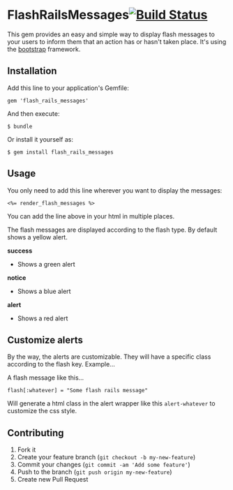 # FlashRailsMessages[![Build Status](https://travis-ci.org/alejandrogutierrez/flash_rails_messages.png?branch=master)](https://travis-ci.org/alejandrogutierrez/flash_rails_messages)

This gem provides an easy and simple way to display flash messages to your users to inform them that an action has or hasn't taken place. It's using the
[bootstrap](http://twitter.github.io/bootstrap)
framework.

## Installation

Add this line to your application's Gemfile:

    gem 'flash_rails_messages'

And then execute:

    $ bundle

Or install it yourself as:

    $ gem install flash_rails_messages

## Usage

You only need to add this line wherever you want to display the messages:

    <%= render_flash_messages %>

You can add the line above in your html in multiple places.


The flash messages are displayed according to the flash type.
By default shows a yellow alert.

**success**
- Shows a green alert

**notice**
- Shows a blue alert

**alert**
- Shows a red alert

## Customize alerts

By the way, the alerts are customizable. They will have a specific class according to the flash key. Example...

A flash message like this...

    flash[:whatever] = "Some flash rails message"

Will generate a html class in the alert wrapper like this `alert-whatever` to customize the css style.

## Contributing

1. Fork it
2. Create your feature branch (`git checkout -b my-new-feature`)
3. Commit your changes (`git commit -am 'Add some feature'`)
4. Push to the branch (`git push origin my-new-feature`)
5. Create new Pull Request
